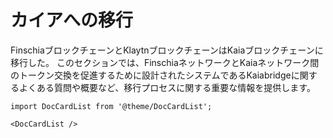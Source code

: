# カイアへの移行

FinschiaブロックチェーンとKlaytnブロックチェーンはKaiaブロックチェーンに移行した。 このセクションでは、FinschiaネットワークとKaiaネットワーク間のトークン交換を促進するために設計されたシステムであるKaiabridgeに関するよくある質問や概要など、移行プロセスに関する重要な情報を提供します。

```mdx-code-block
import DocCardList from '@theme/DocCardList';

<DocCardList />
```